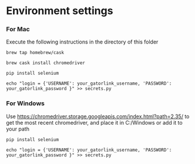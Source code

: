 # Environment settings

### For Mac

Execute the following instructions in the directory of this folder

`brew tap homebrew/cask`

`brew cask install chromedriver `

`pip install selenium `

``` echo "login = {'USERNAME': your_gatorlink_username, 'PASSWORD': your_gatorlink_password }" >> secrets.py ```

### For Windows

Use https://chromedriver.storage.googleapis.com/index.html?path=2.35/ to get the most recent chromedriver, and place it in C:/Windows or add it to your path

`pip install selenium `

``` echo "login = {'USERNAME': your_gatorlink_username, 'PASSWORD': your_gatorlink_password }" >> secrets.py ```
